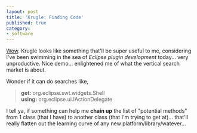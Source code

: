 ```yaml
---
layout: post
title: 'Krugle: Finding Code'
published: true
category:
- software
---
```

[Wow](http://demo.com/demonstrators/demo2006/63003.html). Krugle looks like something that'll be super useful to me, considering I've been swimming in the sea of _Eclipse plugin development_ today... very unproductive. Nice demo... enlightened me of what the vertical search market is about.

 

Wonder if it can do searches like,

 



> **get:** org.eclipse.swt.widgets.Shell   
> **using:** org.eclipse.ui.IActionDelegate

  
I tell ya, if something can help me **chain up** the list of "potential methods" from 1 class (that I have) to another class (that I'm trying to get at)... that'll really flatten out the learning curve of any new platform/library/watever...

